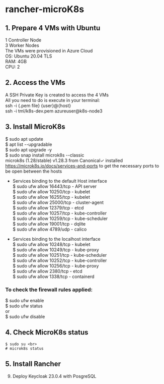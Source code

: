 # rancher-microK8s

## 1. Prepare 4 VMs with Ubuntu <br>
   1 Controller Node <br>
   3 Worker Nodes <br>
   The VMs were provisioned in Azure Cloud <br>
   OS: Ubuntu 20.04 TLS <br>
   RAM: 4GB <br>
   CPU: 2 <br>
   
## 2. Access the VMs <br>
   A SSH Private Key is created to access the 4 VMs <br>
   All you need to do is execute in your terminal: <br>
   ssh -i {.pem file} {user}@{host} <br>
   ssh -i tml/k8s-dev.pem azureuser@k8s-node3 <br>
   
## 3. Install MicroK8s <br>
   $ sudo apt update <br>
   $ apt list --upgradable<br>
   $ sudo apt upgrade -y <br>
   $ sudo snap install microk8s --classic <br>
   microk8s (1.28/stable) v1.28.3 from Canonical✓ installed <br>
   https://microk8s.io/docs/services-and-ports to get the necessary ports to be open between the hosts <br>

   - Services binding to the default Host interface <br>
   $ sudo ufw allow 16443/tcp - API server <br>
   $ sudo ufw allow 10250/tcp - kubelet <br>
   $ sudo ufw allow 16255/tcp - kubelet <br>
   $ sudo ufw allow 25000/tcp - cluster-agent <br>
   $ sudo ufw allow 12379/tcp - etcd <br>
   $ sudo ufw allow 10257/tcp - kube-controller <br>
   $ sudo ufw allow 10259/tcp - kube-scheduler <br>
   $ sudo ufw allow 19001/tcp - dqlite <br>
   $ sudo ufw allow 4789/udp  - calico <br>
   
   - Services binding to the localhost interface <br>
   $ sudo ufw allow 10248/tcp - kubelet <br>
   $ sudo ufw allow 10249/tcp - kube-proxy <br>
   $ sudo ufw allow 10251/tcp - kube-scheduler <br>
   $ sudo ufw allow 10252/tcp - kube-controller <br>
   $ sudo ufw allow 10256/tcp - kube-proxy <br>
   $ sudo ufw allow 2380/tcp - etcd <br>
   $ sudo ufw allow 1338/tcp - containerd <br>
   
   ### To check the firewall rules applied: <br>
   $ sudo ufw enable <br>
   $ sudo ufw status <br>
   or <br>
   $ sudo ufw disable <br>
   
## 4. Check MicroK8s status <br>
   ```
   $ sudo su <br>
   # microk8s status
   ```
   
   
## 5. Install Rancher <br>
   
9. Deploy Keycloak 23.0.4 with PosgreSQL <br>
